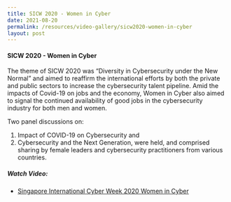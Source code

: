 ```yaml
---
title: SICW 2020 - Women in Cyber
date: 2021-08-20
permalink: /resources/video-gallery/sicw2020-women-in-cyber
layout: post
---
```

#### **SICW 2020 - Women in Cyber**

The theme of SICW 2020 was “Diversity in Cybersecurity under the New Normal” and aimed to reaffirm the international efforts by both the private and public sectors to increase the cybersecurity talent pipeline. Amid the impacts of Covid-19 on jobs and the economy, Women in Cyber also aimed to signal the continued availability of good jobs in the cybersecurity industry for both men and women. 

Two panel discussions on: 
1. Impact of COVID-19 on Cybersecurity and 
2. Cybersecurity and the Next Generation, were held, and comprised sharing by female leaders and cybersecurity practitioners from various countries.

##### **Watch Video:**

* [Singapore International Cyber Week 2020 Women in Cyber](https://www.youtube.com/watch?v=-pjyOS6Zh_s)

